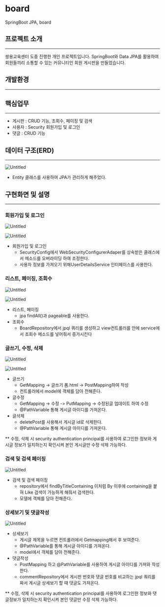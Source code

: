# board
SpringBoot JPA, board

## 프로젝트 소개

---

쌍용교육센터 도중 진행한 개인 프로젝트입니다. SpringBoot와 Data JPA를 활용하여 회원들끼리 소통할 수 있는 커뮤니티인 회원 게시판을 만들었습니다.

## 개발환경

---

## 핵심업무

---

- 게시판 : CRUD 기능, 조회수, 페이징 및 검색
- 사용자 : Security 회원가입 및 로그인
- 댓글 : CRUD 기능

## 데이터 구조(ERD)
---

![Untitled](https://user-images.githubusercontent.com/73234708/187394365-e1f05b50-91b3-4241-af6a-fe8a0498b58b.png)

- Entity 클래스를 사용하여 JPA가 관리하게 해주었다.

## 구현화면 및 설명

---

### 회원가입 및 로그인

![Untitled](https://user-images.githubusercontent.com/73234708/187394632-dc68433c-61f6-47ce-b126-4fac248fc81e.png)

![Untitled](https://user-images.githubusercontent.com/73234708/187394719-7cf2c655-c790-4150-94f8-8d0b3855d542.png)

- 회원가입 및 로그인
    - SecurityConfig에서 WebSecurityConfigurerAdaper를 상속받은 클래스에서 메소드를 오버라이딩 하여 조정한다.
    - 사용자 정보를 가져오기 위해UserDetailsService 인터페이스를 사용한다.

### 리스트, 페이징, 조회수

![Untitled](https://user-images.githubusercontent.com/73234708/187394795-f2780133-eed2-4c76-89f1-a1bd3a5c6108.png)

![Untitled](https://user-images.githubusercontent.com/73234708/187394821-6b928916-87c0-4a38-b0f4-06ab1b34a678.png)

- 리스트, 페이징
    - jpa findAll()과 pageable를 사용한다.
- 조회수
    - BoardRepository에서 jpql 쿼리를 생성하고 view컨트롤러를 안에 service에서 조회수 메소드를 넣어줘서 증가시킨다

### 글쓰기, 수정, 삭제

![Untitled](https://user-images.githubusercontent.com/73234708/187394873-ed64be86-59a9-4116-9c00-4e6fc11380db.png)

![Untitled](https://user-images.githubusercontent.com/73234708/187394888-23e2b53b-47ad-4cee-add1-628a26a470e8.png)

- 글쓰기
    - GetMapping -> 글쓰기 폼.html -> PostMapping하여 작성
    - 컨트롤러에서 model에 객체를 담아 전해준다.
- 글수정
    - GetMapping -> 수정 -> PutMapping -> 수정된글 업데이트 하여 수정
    - @PathVariable 통해 게시글 아이디를 가져온다.
- 글삭제
    - deletePost를 사용해서 게시글 id로 삭제한다.
    - @PathVariable 통해 게시글 아이디를 가져온다.

** 수정, 삭제 시 security authentication principal를 사용하여 로그인한 정보와 게시글 정보가 일치하는지 확인시켜 본인 게시글만 수정 삭제 가능하다.

### 검색 및 검색 페이징

![Untitled](https://user-images.githubusercontent.com/73234708/187394929-36b81527-1408-427b-8bac-401f3d20aca0.png)

- 검색 및 검색 페이징
    - repository에서 findByTitleContaining 이처럼 By 이후에 containing을 붙혀 Like 검색이 가능하게 해줘서 검색한다.
    - 모델에 객체를 담아 전해준다.

### 상세보기 및 댓글작성

![Untitled](https://user-images.githubusercontent.com/73234708/187394993-0383b555-d15b-4c04-be1b-8d12c054cb61.png)

- 상세보기
    - 게시글 제목을 누르면 컨트롤러에서 Getmapping해서 후 보여준다.
    - @PathVariable를 통해 게시글 아이디를 가져온다.
    - model에서 객체를 담아 전해준다.
- 댓글작성
    - PostMapping 하고 @PathVariable를 사용하여 게시글 아이디를 가져와 작성한다.
    - commentRepository에서 게시판 번호와 댓글 번호를 비교하는 jpql 쿼리를 짜서 게시글 상세보기 할 때 댓글도 가져온다.

** 수정, 삭제 시 security authentication principal를 사용하여 로그인한 정보와 댓글정보가 일치하는지 확인시켜 본인 댓글만 수정 삭제 가능하다.
